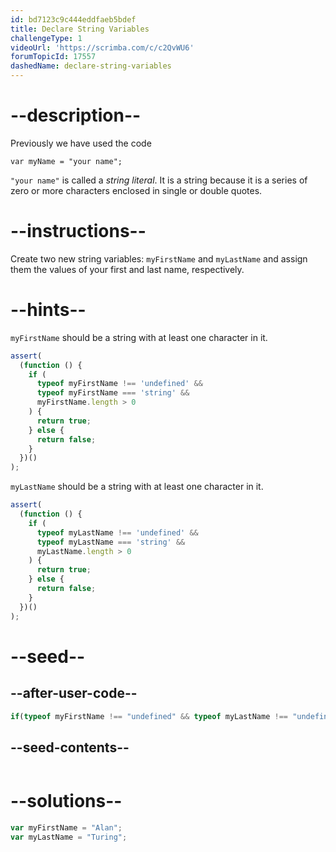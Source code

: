```yaml
---
id: bd7123c9c444eddfaeb5bdef
title: Declare String Variables
challengeType: 1
videoUrl: 'https://scrimba.com/c/c2QvWU6'
forumTopicId: 17557
dashedName: declare-string-variables
---
```


# --description--

Previously we have used the code

`var myName = "your name";`

`"your name"` is called a <dfn>string</dfn> <dfn>literal</dfn>. It is a string because it is a series of zero or more characters enclosed in single or double quotes.

# --instructions--

Create two new string variables: `myFirstName` and `myLastName` and assign them the values of your first and last name, respectively.

# --hints--

`myFirstName` should be a string with at least one character in it.

```js
assert(
  (function () {
    if (
      typeof myFirstName !== 'undefined' &&
      typeof myFirstName === 'string' &&
      myFirstName.length > 0
    ) {
      return true;
    } else {
      return false;
    }
  })()
);
```

`myLastName` should be a string with at least one character in it.

```js
assert(
  (function () {
    if (
      typeof myLastName !== 'undefined' &&
      typeof myLastName === 'string' &&
      myLastName.length > 0
    ) {
      return true;
    } else {
      return false;
    }
  })()
);
```

# --seed--

## --after-user-code--

```js
if(typeof myFirstName !== "undefined" && typeof myLastName !== "undefined"){(function(){return myFirstName + ', ' + myLastName;})();}
```

## --seed-contents--

```js

```

# --solutions--

```js
var myFirstName = "Alan";
var myLastName = "Turing";
```
